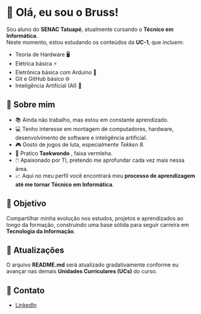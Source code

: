 # 👋 Olá, eu sou o Bruss!  

Sou aluno do **SENAC Tatuapé**, atualmente cursando o **Técnico em Informática**.  
Neste momento, estou estudando os conteúdos da **UC-1**, que incluem:  

- Teoria de Hardware 🖥️  
- Elétrica básica ⚡  
- Eletrônica básica com Arduino 🤖  
- Git e GitHub básico 🌐  
- Inteligência Artificial (AI) 🧠  

## 🎯 Sobre mim
- 📚 Ainda não trabalho, mas estou em constante aprendizado.  
- 💻 Tenho interesse em montagem de computadores, hardware, desenvolvimento de software e inteligência artificial.  
- 🎮 Gosto de jogos de luta, especialmente *Tekken 8*.  
- 🥋 Pratico **Taekwondo** , faixa vermleha.  
- 🖱️ Apaixonado por TI, pretendo me aprofundar cada vez mais nessa área.  
- 📈 Aqui no meu perfil você encontrará meu **processo de aprendizagem até me tornar Técnico em Informática**.  

## 🚀 Objetivo
Compartilhar minha evolução nos estudos, projetos e aprendizados ao longo da formação, construindo uma base sólida para seguir carreira em **Tecnologia da Informação**.  

## 🔄 Atualizações
O arquivo **README.md** será atualizado gradativamente conforme eu avançar nas demais **Unidades Curriculares (UCs)** do curso.  

## 📎 Contato
- [LinkedIn](https://www.linkedin.com/in/bruss-loza-091053382/)  
